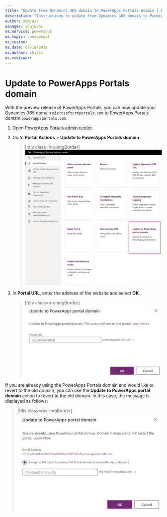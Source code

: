 ```yaml
---
title: "Update from Dynamics 365 domain to PowerApps Portals domain | MicrosoftDocs"
description: "Instructions to update from Dynamics 365 domain to PowerApps Portals domain."
author: sbmjais
manager: shujoshi
ms.service: powerapps
ms.topic: conceptual
ms.custom: 
ms.date: 07/18/2019
ms.author: shjais
ms.reviewer:
---
```


# Update to PowerApps Portals domain

With the preview release of PowerApps Portals, you can now update your Dynamics 365 domain `microsoftcrmportals.com` to PowerApps Portals domain `powerappsportals.com`.

1. Open [PowerApps Portals admin center](admin-overview.md).

2. Go to **Portal Actions** > **Update to PowerApps Portals domain**.

    > [!div class=mx-imgBorder]
    > ![Update to PowerApps portal domain](../media/update-portal-domain-button.png "Update to PowerApps portal domain ")

3. In **Portal URL**, enter the address of the website and select **OK**.

    > [!div class=mx-imgBorder]
    > ![Update to PowerApps portal domain](../media/update-portal-domain.png "Update to PowerApps portal domain ")

If you are already using the PowerApps Portals domain and would like to revert to the old domain, you can use the **Update to PowerApps portal domain** action to revert to the old domain. In this case, the message is displayed as follows:

> [!div class=mx-imgBorder]
> ![Revert to old domain](../media/revert-portal-domain.png "Revert to old domain ")